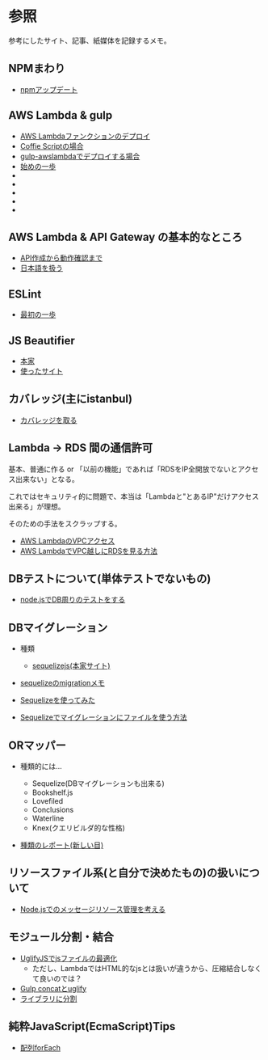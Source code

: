 # 参照

参考にしたサイト、記事、紙媒体を記録するメモ。

## NPMまわり

- [npmアップデート](http://parashuto.com/rriver/tools/updating-node-js-and-npm)

## AWS Lambda & gulp

- [AWS Lambdaファンクションのデプロイ](http://dev.classmethod.jp/cloud/aws/how-to-deploy-a-lambda-function-with-gulp/)
- [Coffie Scriptの場合](http://qiita.com/penta515/items/450129b6e994d348fa81)
- [gulp-awslambdaでデプロイする場合](http://qiita.com/u-minor/items/17802910bcf54e10625f)
- [始めの一歩](https://osdn.jp/magazine/12/04/11/0618228/2)
- []()
- []()
- []()
- []()
- []()

## AWS Lambda & API Gateway の基本的なところ

- [API作成から動作確認まで](http://dev.classmethod.jp/cloud/aws/api-gateway/)
- [日本語を扱う](http://dev.classmethod.jp/cloud/aws/aws-lambda-api-gateway-ja/)

## ESLint

- [最初の一歩](http://qiita.com/mysticatea/items/f523dab04a25f617c87d)

## JS Beautifier

- [本家](https://github.com/beautify-web/js-beautify)
- [使ったサイト](https://syncer.jp/js-prettyprint)

## カバレッジ(主にistanbul)

- [カバレッジを取る](http://qiita.com/iwata-n@github/items/1e8f629eb5b429a49e6d)

## Lambda -> RDS 間の通信許可

基本、普通に作る or 「以前の機能」であれば「RDSをIP全開放でないとアクセス出来ない」となる。

これではセキュリティ的に問題で、本当は「Lambdaと"とあるIP"だけアクセス出来る」が理想。

そのための手法をスクラップする。

- [AWS LambdaのVPCアクセス](http://qiita.com/Keisuke69/items/1d84684f0511a062e968)
- [AWS LambdaでVPC越しにRDSを見る方法](http://qiita.com/yoshidasts/items/a369f89d34f57ea67aad)

## DBテストについて(単体テストでないもの)

- [node.jsでDB周りのテストをする](http://yume-build.com/blog/archives/307)

## DBマイグレーション

- 種類
  - [sequelizejs(本家サイト)](http://docs.sequelizejs.com/en/latest/)

- [sequelizeのmigrationメモ](http://qiita.com/HirokiMiyaoka@github/items/972c42f1d5697045f70b)
- [Sequelizeを使ってみた](http://polidog.jp/2015/12/19/sequelizejs/)
- [Sequelizeでマイグレーションにファイルを使う方法](http://stackoverflow.com/questions/21105748/sequelize-js-how-to-use-migrations-and-sync)

## ORマッパー

- 種類的には…
  - Sequelize(DBマイグレーションも出来る)
  - Bookshelf.js
  - Lovefiled
  - Conclusions
  - Waterline
  - Knex(クエリビルダ的な性格)

- [種類のレポート(新しい目)](https://www.sitepoint.com/3-javascript-orms-you-might-not-know/)

## リソースファイル系(と自分で決めたもの)の扱いについて

- [Node.jsでのメッセージリソース管理を考える](http://qiita.com/okunishinishi@github/items/68b3c8e12ea8f5741387)

## モジュール分割・結合

- [UglifyJSでjsファイルの最適化](http://dev.classmethod.jp/server-side/node-js-server-side/uglifyjs/)
  - ただし、LambdaではHTML的なjsとは扱いが違うから、圧縮結合しなくて良いのでは？
- [Gulp concatとuglify](http://chaika.hatenablog.com/entry/2015/08/21/174941)
- [ライブラリに分割](http://gorogoronyan.web.fc2.com/htmlsample/nodejs2_3.html)

## 純粋JavaScript(EcmaScript)Tips

- [配列forEach](http://ism1000ch.hatenablog.com/entry/2014/07/30/024635)

